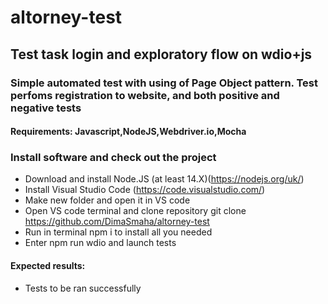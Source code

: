 # altorney-test
## Test task login and exploratory flow on wdio+js

### Simple automated test with using of Page Object pattern. Test perfoms registration to website, and both positive and negative tests
#### Requirements: Javascript,NodeJS,Webdriver.io,Mocha

### Install software and check out the project
- Download and install Node.JS (at least 14.X)(https://nodejs.org/uk/)
- Install Visual Studio Code (https://code.visualstudio.com/)
- Make new folder and open it in VS code
- Open VS code terminal and clone repository git clone https://github.com/DimaSmaha/altorney-test
- Run in terminal npm i to install all you needed
- Enter npm run wdio and launch tests

#### Expected results: 
- Tests to be ran successfully
